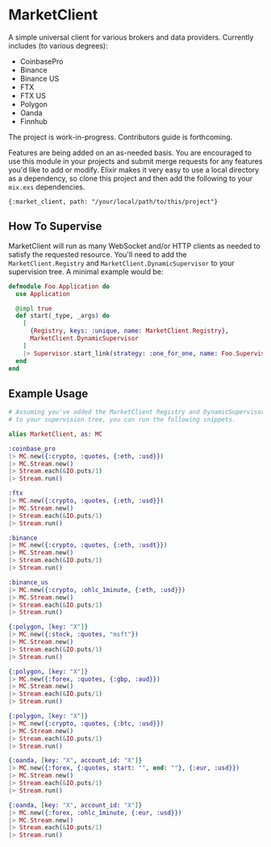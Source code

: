 # MarketClient

A simple universal client for various brokers and data providers. Currently includes (to various degrees):
* CoinbasePro
* Binance
* Binance US
* FTX
* FTX US
* Polygon
* Oanda
* Finnhub

The project is work-in-progress. Contributors guide is forthcoming.

Features are being added on an as-needed basis. You are encouraged to use this module in your projects
and submit merge requests for any features you'd like to add or modify. Elixir makes it very easy to use a local directory as a dependency, so clone this project and then add the following to your `mix.exs`
dependencies.
```
{:market_client, path: "/your/local/path/to/this/project"}
```

## How To Supervise

MarketClient will run as many WebSocket and/or HTTP clients as needed to satisfy the requested resource.
You'll need to add the `MarketClient.Registry` and `MarketClient.DynamicSupervisor` to your supervision
tree. A minimal example would be:

```elixir
defmodule Foo.Application do
  use Application

  @impl true
  def start(_type, _args) do
    [
      {Registry, keys: :unique, name: MarketClient.Registry},
      MarketClient.DynamicSupervisor
    ]
    |> Supervisor.start_link(strategy: :one_for_one, name: Foo.Supervisor)
  end
end
```

## Example Usage
```elixir
# Assuming you've added the MarketClient Registry and DynamicSupervisor
# to your supervision tree, you can run the following snippets.

alias MarketClient, as: MC

:coinbase_pro
|> MC.new({:crypto, :quotes, {:eth, :usd}})
|> MC.Stream.new()
|> Stream.each(&IO.puts/1)
|> Stream.run()

:ftx
|> MC.new({:crypto, :quotes, {:eth, :usd}})
|> MC.Stream.new()
|> Stream.each(&IO.puts/1)
|> Stream.run()

:binance
|> MC.new({:crypto, :quotes, {:eth, :usdt}})
|> MC.Stream.new()
|> Stream.each(&IO.puts/1)
|> Stream.run()

:binance_us
|> MC.new({:crypto, :ohlc_1minute, {:eth, :usd}})
|> MC.Stream.new()
|> Stream.each(&IO.puts/1)
|> Stream.run()

{:polygon, [key: "X"]}
|> MC.new({:stock, :quotes, "msft"})
|> MC.Stream.new()
|> Stream.each(&IO.puts/1)
|> Stream.run()

{:polygon, [key: "X"]}
|> MC.new({:forex, :quotes, {:gbp, :aud}})
|> MC.Stream.new()
|> Stream.each(&IO.puts/1)
|> Stream.run()

{:polygon, [key: "X"]}
|> MC.new({:crypto, :quotes, {:btc, :usd}})
|> MC.Stream.new()
|> Stream.each(&IO.puts/1)
|> Stream.run()

{:oanda, [key: "X", account_id: "X"]}
|> MC.new({:forex, {:quotes, start: "", end: ""}, {:eur, :usd}})
|> MC.Stream.new()
|> Stream.each(&IO.puts/1)
|> Stream.run()

{:oanda, [key: "X", account_id: "X"]}
|> MC.new({:forex, :ohlc_1minute, {:eur, :usd}})
|> MC.Stream.new()
|> Stream.each(&IO.puts/1)
|> Stream.run()
```
